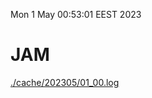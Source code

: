 Mon  1 May 00:53:01 EEST 2023
# JAM
<a href='./cache/202305/01_00.log'>./cache/202305/01_00.log</a>
